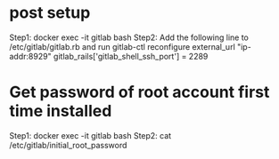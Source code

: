 # post setup
  Step1: docker exec -it gitlab bash
  Step2: Add the following line to /etc/gitlab/gitlab.rb and run gitlab-ctl reconfigure
         external_url "ip-addr:8929"
         gitlab_rails['gitlab_shell_ssh_port'] = 2289

# Get password of root account first time installed
  Step1: docker exec -it gitlab bash
  Step2: cat /etc/gitlab/initial_root_password

